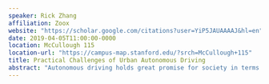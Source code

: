 ```yaml
---
speaker: Rick Zhang
affiliation: Zoox
website: "https://scholar.google.com/citations?user=YiP5JAUAAAAJ&hl=en"
date: 2019-04-05T11:00:00-0000
location: McCullough 115
location-url: "https://campus-map.stanford.edu/?srch=McCullough+115"
title: Practical Challenges of Urban Autonomous Driving
abstract: "Autonomous driving holds great promise for society in terms of improving road safety, increasing accessibility, and increasing productivity. Despite rapid technological advances in autonomous driving over the past decade, significant challenges still remain. In this talk, I will examine several practical challenges of autonomous driving in dense urban environments, with an emphasis on challenges involving human-robot interactions. I will talk about how Zoox thinks about these challenges and tackles them on multiple levels throughout the AI stack (Perception, Prediction, Planning, and Simulation). Finally, I will share my perspectives and outlook on the future of autonomous mobility."
---
```

